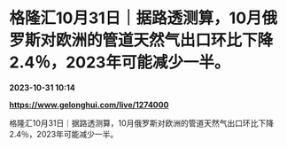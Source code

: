 # 格隆汇10月31日｜据路透测算，10月俄罗斯对欧洲的管道天然气出口环比下降2.4％，2023年可能减少一半。

**2023-10-31 10:14**

**https://www.gelonghui.com/live/1274000**

格隆汇10月31日｜据路透测算，10月俄罗斯对欧洲的管道天然气出口环比下降2.4％，2023年可能减少一半。